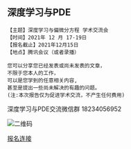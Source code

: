 ## 深度学习与PDE

```
【主题】深度学习与偏微分方程 学术交流会
【时间】2021年 12 月 17-19日
【报名截止】2021年12月15日
【地点】腾讯会议（或者录播）
```
```
您可以分享您已经发表或尚未发表的文章，
不限于您本人的工作，
可以是您学到的任意相关内容,
甚至是提出一些尚未解决的有趣的问题。
(注:本次报告仅为促进学术交流，不产生任何费用)
```
深度学习与PDE交流微信群 18234056952


![二维码](https://user-images.githubusercontent.com/95953452/145667725-8c54d23c-97b2-4375-9c74-b029af8b20c0.jpg)
 
 [报名连接](t1.ink/f/ejcd1m)
